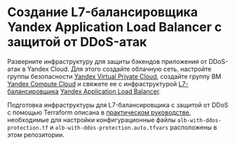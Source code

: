 # Создание L7-балансировщика Yandex Application Load Balancer с защитой от DDoS-атак

Разверните инфраструктуру для защиты бэкендов приложения от DDoS-атак в Yandex Cloud. Для этого создайте облачную сеть, настройте группы безопасности [Yandex Virtual Private Cloud](https://yandex.cloud/ru/docs/vpc/), создайте группу ВМ [Yandex Compute Cloud](https://yandex.cloud/ru/docs/compute/) и свяжете ее с инфраструктурой [L7-балансировщика](https://yandex.cloud/ru/docs/application-load-balancer/concepts/application-load-balancer) [Yandex Application Load Balancer](https://yandex.cloud/ru/docs/application-load-balancer/).

Подготовка инфраструктуры для L7-балансировщика с защитой от DDoS с помощью Terraform описана в [практическом руководстве](https://yandex.cloud/ru/docs/tutorials/security/alb-with-ddos-protection), необходимые для настройки конфигурационные файлы `alb-with-ddos-protection.tf` и `alb-with-ddos-protection.auto.tfvars` расположены в этом репозитории.
